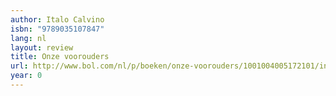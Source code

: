 ```yaml
---
author: Italo Calvino
isbn: "9789035107847"
lang: nl
layout: review
title: Onze voorouders
url: http://www.bol.com/nl/p/boeken/onze-voorouders/1001004005172101/index.html
year: 0
---
```

